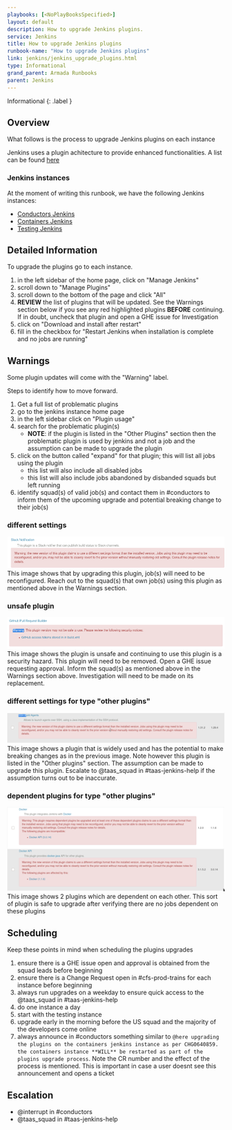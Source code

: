 ```yaml
---
playbooks: [<NoPlayBooksSpecified>]
layout: default
description: How to upgrade Jenkins plugins.
service: Jenkins
title: How to upgrade Jenkins plugins
runbook-name: "How to upgrade Jenkins plugins"
link: jenkins/jenkins_upgrade_plugins.html
type: Informational
grand_parent: Armada Runbooks
parent: Jenkins
---
```


Informational
{: .label }

## Overview

What follows is the process to upgrade Jenkins plugins on each instance

Jenkins uses a plugin achitecture to provide enhanced functionalities. A list can be found [here](https://plugins.jenkins.io/)

### Jenkins instances

At the moment of writing this runbook, we have the following Jenkins instances:

  * [Conductors Jenkins](https://alchemy-conductors-jenkins.swg-devops.com/)
  * [Containers Jenkins](https://alchemy-containers-jenkins.swg-devops.com/)
  * [Testing Jenkins](https://alchemy-testing-jenkins.swg-devops.com/)

## Detailed Information

To upgrade the plugins go to each instance.
1. in the left sidebar of the home page, click on "Manage Jenkins"
1. scroll down to "Manage Plugins"
1. scroll down to the bottom of the page and click "All"
1. **REVIEW** the list of plugins that will be updated. See the Warnings section below if you see any red highlighted plugins **BEFORE** continuing. If in doubt, uncheck that plugin and open a GHE issue for Investigation
1. click on "Download and install after restart"
1. fill in the checkbox for "Restart Jenkins when installation is complete and no jobs are running"

## Warnings
Some plugin updates will come with the "Warning" label.

Steps to identify how to move forward.
1. Get a full list of problematic plugins
1. go to the jenkins instance home page
1. in the left sidebar click on "Plugin usage"
1. search for the problematic plugin(s)
    - **NOTE**: if the plugin is listed in the "Other Plugins" section then the problematic plugin is used by jenkins and not a job and the assumption can be made to upgrade the plugin
1. click on the button called "expand" for that plugin; this will list all jobs using the plugin
    - this list will also include all disabled jobs
    - this list will also include jobs abandoned by disbanded squads but left running
1. identify squad(s) of valid job(s) and contact them in #conductors to inform them of the upcoming upgrade and potential breaking change to their job(s)
    
### different settings
![different settings](Screenshot_20200508_151657.png)
This image shows that by upgrading this plugin, job(s) will need to be reconfigured. Reach out to the squad(s) that own job(s) using this plugin as mentioned above in the Warnings section.

### unsafe plugin
![unsafe plugin](Screenshot_20200508_151646.png) 
This image shows the plugin is unsafe and continuing to use this plugin is a security hazard. This plugin will need to be removed. Open a GHE issue requesting approval. Inform the squad(s) as mentioned above in the Warnings section above. Investigation will need to be made on its replacement.

### different settings for type "other plugins"
![ssh plugin](Screenshot_20200428_063043.png) 
This image shows a plugin that is widely used and has the potential to make breaking changes as in the previous image. Note however this plugin is listed in the "Other plugins" section. The assumption can be made to upgrade this plugin. Escalate to @taas_squad in #taas-jenkins-help if the assumption turns out to be inaccurate.

### dependent plugins for type "other plugins"
![docker plugins](Screenshot_20200428_063012.png)
This image shows 2 plugins which are dependent on each other. This sort of plugin is safe to upgrade after verifying there are no jobs dependent on these plugins


## Scheduling

Keep these points in mind when scheduling the plugins upgrades
1. ensure there is a GHE issue open and approval is obtained from the squad leads before beginning
1. ensure there is a Change Request open in #cfs-prod-trains for each instance before beginning
1. always run upgrades on a weekday to ensure quick access to the @taas_squad in #taas-jenkins-help
1. do one instance a day
1. start with the testing instance 
1. upgrade early in the morning before the US squad and the majority of the developers come online
1. always announce in #conductors something similar to  `@here upgrading the plugins on the containers jenkins instance as per CHG0640859. the containers instance **WILL** be restarted as part of the plugins upgrade process`. Note the CR number and the effect of the process is mentioned. This is important in case a user doesnt see this announcement and opens a ticket 

## Escalation

  * @interrupt in #conductors
  * @taas_squad in #taas-jenkins-help
